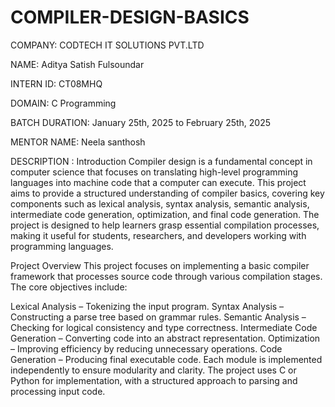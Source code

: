 # COMPILER-DESIGN-BASICS

COMPANY: CODTECH IT SOLUTIONS PVT.LTD

NAME: Aditya Satish Fulsoundar

INTERN ID: CT08MHQ

DOMAIN: C Programming

BATCH DURATION: January 25th, 2025 to February 25th, 2025

MENTOR NAME: Neela santhosh

DESCRIPTION :
Introduction
Compiler design is a fundamental concept in computer science that focuses on translating high-level programming languages into machine code that a computer can execute. This project aims to provide a structured understanding of compiler basics, covering key components such as lexical analysis, syntax analysis, semantic analysis, intermediate code generation, optimization, and final code generation. The project is designed to help learners grasp essential compilation processes, making it useful for students, researchers, and developers working with programming languages.

Project Overview
This project focuses on implementing a basic compiler framework that processes source code through various compilation stages. The core objectives include:

Lexical Analysis – Tokenizing the input program.
Syntax Analysis – Constructing a parse tree based on grammar rules.
Semantic Analysis – Checking for logical consistency and type correctness.
Intermediate Code Generation – Converting code into an abstract representation.
Optimization – Improving efficiency by reducing unnecessary operations.
Code Generation – Producing final executable code.
Each module is implemented independently to ensure modularity and clarity. The project uses C or Python for implementation, with a structured approach to parsing and processing input code.

